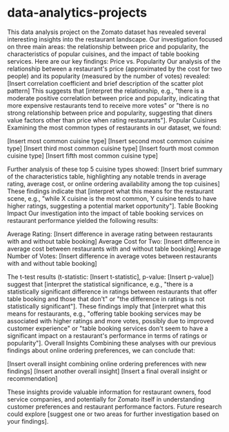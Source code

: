 # data-analytics-projects

This data analysis project on the Zomato dataset has revealed several interesting insights into the restaurant landscape. Our investigation focused on three main areas: the relationship between price and popularity, the characteristics of popular cuisines, and the impact of table booking services. Here are our key findings:
Price vs. Popularity
Our analysis of the relationship between a restaurant's price (approximated by the cost for two people) and its popularity (measured by the number of votes) revealed:
[Insert correlation coefficient and brief description of the scatter plot pattern]
This suggests that [interpret the relationship, e.g., "there is a moderate positive correlation between price and popularity, indicating that more expensive restaurants tend to receive more votes" or "there is no strong relationship between price and popularity, suggesting that diners value factors other than price when rating restaurants"].
Popular Cuisines
Examining the most common types of restaurants in our dataset, we found:

[Insert most common cuisine type]
[Insert second most common cuisine type]
[Insert third most common cuisine type]
[Insert fourth most common cuisine type]
[Insert fifth most common cuisine type]

Further analysis of these top 5 cuisine types showed:
[Insert brief summary of the characteristics table, highlighting any notable trends in average rating, average cost, or online ordering availability among the top cuisines]
These findings indicate that [interpret what this means for the restaurant scene, e.g., "while X cuisine is the most common, Y cuisine tends to have higher ratings, suggesting a potential market opportunity"].
Table Booking Impact
Our investigation into the impact of table booking services on restaurant performance yielded the following results:

Average Rating: [Insert difference in average rating between restaurants with and without table booking]
Average Cost for Two: [Insert difference in average cost between restaurants with and without table booking]
Average Number of Votes: [Insert difference in average votes between restaurants with and without table booking]

The t-test results (t-statistic: [Insert t-statistic], p-value: [Insert p-value]) suggest that [interpret the statistical significance, e.g., "there is a statistically significant difference in ratings between restaurants that offer table booking and those that don't" or "the difference in ratings is not statistically significant"].
These findings imply that [interpret what this means for restaurants, e.g., "offering table booking services may be associated with higher ratings and more votes, possibly due to improved customer experience" or "table booking services don't seem to have a significant impact on a restaurant's performance in terms of ratings or popularity"].
Overall Insights
Combining these analyses with our previous findings about online ordering preferences, we can conclude that:

[Insert overall insight combining online ordering preferences with new findings]
[Insert another overall insight]
[Insert a final overall insight or recommendation]

These insights provide valuable information for restaurant owners, food service companies, and potentially for Zomato itself in understanding customer preferences and restaurant performance factors. Future research could explore [suggest one or two areas for further investigation based on your findings].
